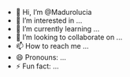 - 👋 Hi, I’m @Madurolucia
- 👀 I’m interested in ...
- 🌱 I’m currently learning ...
- 💞️ I’m looking to collaborate on ...
- 📫 How to reach me ...
- 😄 Pronouns: ...
- ⚡ Fun fact: ...

<!---
Madurolucia/Madurolucia is a ✨ special ✨ repository because its `README.md` (this file) appears on your GitHub profile.
You can click the Preview link to take a look at your changes.
--->
